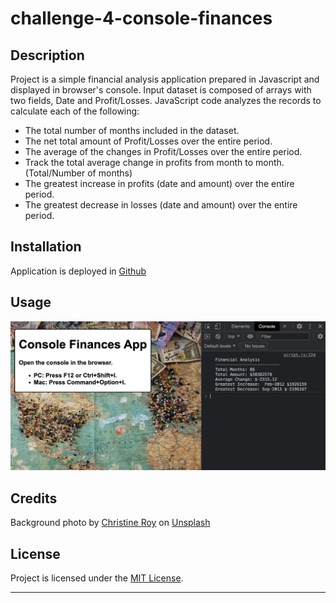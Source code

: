 # challenge-4-console-finances

## Description

Project is a simple financial analysis application prepared in Javascript and displayed in browser's console.
Input dataset is composed of arrays with two fields, Date and Profit/Losses.
JavaScript code analyzes the records to calculate each of the following:

<ul>
    <li>The total number of months included in the dataset.</li>
    <li>The net total amount of Profit/Losses over the entire period.</li>
    <li>The average of the changes in Profit/Losses over the entire period.</li>
    <li>Track the total average change in profits from month to month.
        (Total/Number of months)</li>
    <li>The greatest increase in profits (date and amount) over the entire period.</li>
    <li>The greatest decrease in losses (date and amount) over the entire period.</li>
</ul>

## Installation

Application is deployed in <a href=" https://martamilewczyk.github.io/challenge-4-console-finances/">Github</a>

## Usage

![alt text](assets/images/screenshot.png)

## Credits

Background photo by <a href="https://unsplash.com/fr/@agent_illustrateur?utm_source=unsplash&utm_medium=referral&utm_content=creditCopyText">Christine Roy</a> on <a href="https://unsplash.com/@x7martika/likes?utm_source=unsplash&utm_medium=referral&utm_content=creditCopyText">Unsplash</a>

## License
Project is licensed under the <a href="LICENSE">MIT License</a>.

---
